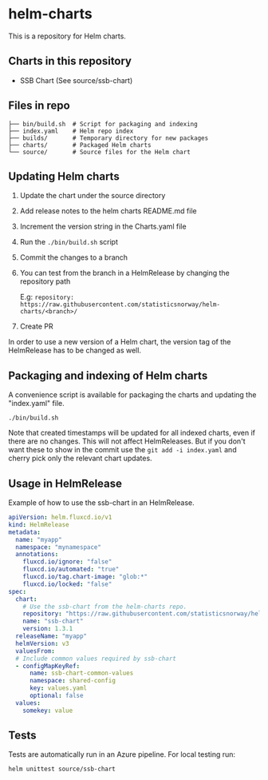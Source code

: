 # helm-charts

This is a repository for Helm charts.

## Charts in this repository

* SSB Chart (See source/ssb-chart)

## Files in repo

```shell
├── bin/build.sh  # Script for packaging and indexing
├── index.yaml    # Helm repo index
├── builds/       # Temporary directory for new packages
├── charts/       # Packaged Helm charts
└── source/       # Source files for the Helm chart
```

## Updating Helm charts

1. Update the chart under the source directory
1. Add release notes to the helm charts README.md file 
1. Increment the version string in the Charts.yaml file
1. Run the `./bin/build.sh` script
1. Commit the changes to a branch
1. You can test from the branch in a HelmRelease by changing the repository path

   E.g: `repository: https://raw.githubusercontent.com/statisticsnorway/helm-charts/<branch>/`
1. Create PR

In order to use a new version of a Helm chart, the version tag of the
HelmRelease has to be changed as well.

## Packaging and indexing of Helm charts

A convenience script is available for packaging the charts and updating the
"index.yaml" file.

```shell
./bin/build.sh
```

Note that created timestamps will be updated for all indexed charts, even if
there are no changes. This will not affect HelmReleases. But if you don't want
these to show in the commit use the `git add -i index.yaml` and cherry pick only
the relevant chart updates.

## Usage in HelmRelease

Example of how to use the ssb-chart in an HelmRelease.

```yaml
apiVersion: helm.fluxcd.io/v1
kind: HelmRelease
metadata:
  name: "myapp"
  namespace: "mynamespace"
  annotations:
    fluxcd.io/ignore: "false"
    fluxcd.io/automated: "true"
    fluxcd.io/tag.chart-image: "glob:*"
    fluxcd.io/locked: "false"
spec:
  chart:
    # Use the ssb-chart from the helm-charts repo.
    repository: "https://raw.githubusercontent.com/statisticsnorway/helm-charts/main/"
    name: "ssb-chart"
    version: 1.3.1
  releaseName: "myapp"
  helmVersion: v3
  valuesFrom:
  # Include common values required by ssb-chart
  - configMapKeyRef:
      name: ssb-chart-common-values
      namespace: shared-config
      key: values.yaml
      optional: false
  values:
    somekey: value
```

## Tests

Tests are automatically run in an Azure pipeline.
For local testing run:
```shell
helm unittest source/ssb-chart
```
